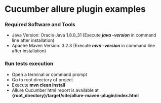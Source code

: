 # Cucumber allure plugin examples

### Required Software and Tools
* Java Version: Oracle Java 1.8.0_31 (Execute **_java -version_** in command line after installation)
* Apache Maven Version: 3.2.3 (Execute **_mvn -version_** in command line after installation)

### Run tests execution
* Open a terminal or command prompt
* Go to root directory of project
* Execute **mvn clean install**
* Allure Cucumber html report is available at **{root_directory}/target/site/allure-maven-plugin/index.html**
